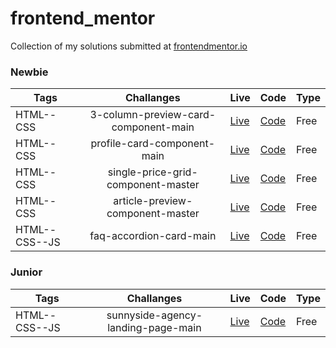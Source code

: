 # frontend_mentor
Collection of my solutions submitted at [frontendmentor.io ](https://www.frontendmentor.io/)

### Newbie

| Tags  | Challanges | Live|  Code|  Type| 
| --- | :---: |  -- | --  |  -- |
| HTML--CSS      |  3-column-preview-card-component-main | [Live](https://gerlc.github.io/frontend_mentor/3-column-preview-card-component-main) | [Code](https://github.com/GerLC/frontend_mentor/tree/main/3-column-preview-card-component-main) |Free|
| HTML--CSS      |  profile-card-component-main | [Live](https://gerlc.github.io/frontend_mentor/profile-card-component-main) | [Code](https://github.com/GerLC/frontend_mentor/tree/main/profile-card-component-main) |Free|
| HTML--CSS      |  single-price-grid-component-master | [Live](https://gerlc.github.io/frontend_mentor/single-price-grid-component-master) | [Code](https://github.com/GerLC/frontend_mentor/tree/main/single-price-grid-component-master) |Free|
| HTML--CSS      |  article-preview-component-master | [Live](https://gerlc.github.io/frontend_mentor/article-preview-component-master) | [Code](https://github.com/GerLC/frontend_mentor/tree/main/article-preview-component-master) |Free|
| HTML--CSS--JS  |  faq-accordion-card-main | [Live](https://gerlc.github.io/frontend_mentor/faq-accordion-card-mai) | [Code](https://github.com/GerLC/frontend_mentor/tree/main/faq-accordion-card-main) |Free|

### Junior

| Tags  | Challanges | Live|  Code|  Type| 
| --- | :---: |  -- | --  |  -- |
| HTML--CSS--JS   | sunnyside-agency-landing-page-main | [Live](https://gerlc.github.io/frontend_mentor/sunnyside-agency-landing-page-main) | [Code](https://github.com/GerLC/frontend_mentor/tree/main/sunnyside-agency-landing-page-main) |Free|
